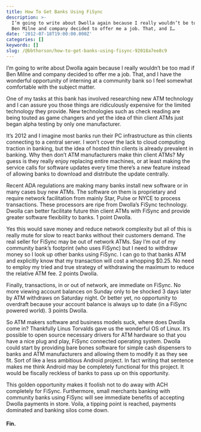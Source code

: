 ```yaml
---
title: How To Get Banks Using FiSync
description: >-
  I’m going to write about Dwolla again because I really wouldn’t be too mad if
  Ben Milne and company decided to offer me a job. That, and I…
date: '2012-07-18T19:00:00.000Z'
categories: []
keywords: []
slug: /@bbthorson/how-to-get-banks-using-fisync-92018a7ee8c9
---
```


I’m going to write about Dwolla again because I really wouldn’t be too mad if Ben Milne and company decided to offer me a job. That, and I have the wonderful opportunity of interning at a community bank so I feel somewhat comfortable with the subject matter.

One of my tasks at this bank has involved researching new ATM technology and I can assure you those things are ridiculously expensive for the limited technology they provide. New technologies such as check reading are being touted as game changers and yet the idea of thin client ATMs just began alpha testing by only one manufacturer.

It’s 2012 and I imagine most banks run their PC infrastructure as thin clients connecting to a central server. I won’t cover the lack to cloud computing traction in banking, but the idea of hosted thin clients is already prevalent in banking. Why then don’t ATM manufacturers make thin client ATMs? My guess is they really enjoy replacing entire machines, or at least making the service calls for software updates every time there’s a new feature instead of allowing banks to download and distribute the update centrally.

Recent ADA regulations are making many banks install new software or in many cases buy new ATMs. The software on them is proprietary and require network facilitation from mainly Star, Pulse or NYCE to process transactions. These processors are ripe from Dwolla’s FiSync technology. Dwolla can better facilitate future thin client ATMs with FiSync and provide greater software flexibility to banks. 1 point Dwolla.

Yes this would save money and reduce network complexity but all of this is really mute for slow to react banks without their customers demand. The real seller for FiSync may be out of network ATMs. Say I’m out of my community bank’s footprint (who uses FiSync) but I need to withdraw money so I look up other banks using FiSync. I can go to that banks ATM and explicitly know that my transaction will cost a whopping $0.25. No need to employ my tried and true strategy of withdrawing the maximum to reduce the relative ATM fee. 2 points Dwolla.

Finally, transactions, in or out of network, are immediate on FiSync. No more viewing account balances on Sunday only to be shocked 3 days later by ATM withdraws on Saturday night. Or better yet, no opportunity to overdraft because your account balance is always up to date (in a FiSync powered world). 3 points Dwolla.

So ATM makers software and business models suck, where does Dwolla come in? Thankfully Linus Torvalds gave us the wonderful OS of Linux. It’s possible to open source necessary drivers for ATM hardware so that you have a nice plug and play, FiSync connected operating system. Dwolla could start by providing bare bones software for simple cash dispensers to banks and ATM manufacturers and allowing them to modify it as they see fit. Sort of like a less ambitious Android project. In fact writing that sentence makes me think Android may be completely functional for this project. It would be fiscally reckless of banks to pass up on this opportunity.

This golden opportunity makes it foolish not to do away with ACH completely for FiSync. Furthermore, small merchants banking with community banks using FiSync will see immediate benefits of accepting Dwolla payments in store. Voila, a tipping point is reached, payments dominated and banking silos come down.

#### Fin.